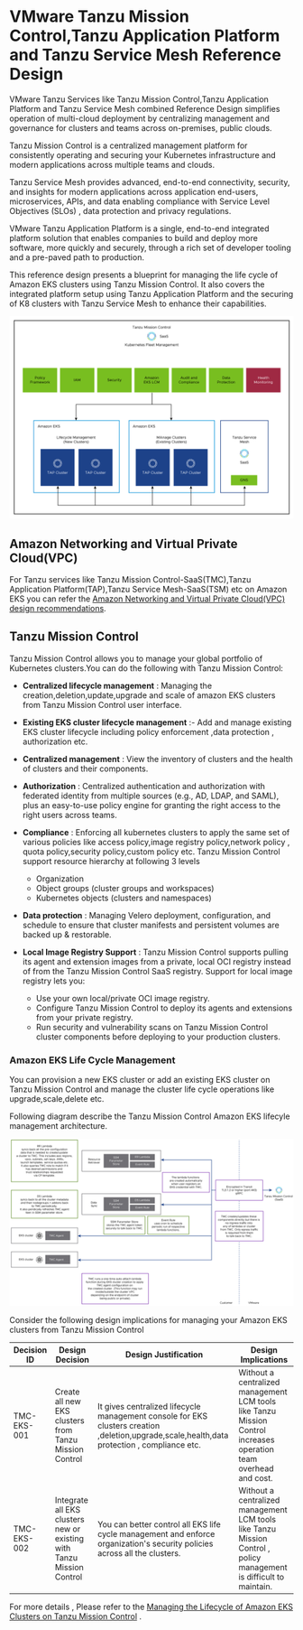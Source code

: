# VMware Tanzu Mission Control,Tanzu Application Platform and Tanzu Service Mesh Reference Design

VMware Tanzu Services like Tanzu Mission Control,Tanzu Application Platform and Tanzu Service Mesh combined Reference Design simplifies operation of multi-cloud deployment by centralizing management and governance for clusters and teams across on-premises, public clouds. 

Tanzu Mission Control is a centralized management platform for consistently operating and securing your Kubernetes infrastructure and modern applications across multiple teams and clouds.

Tanzu Service Mesh provides advanced, end-to-end connectivity, security, and insights for modern applications across application end-users, microservices, APIs, and data enabling compliance with Service Level Objectives (SLOs) , data protection and privacy regulations.

VMware Tanzu Application Platform is a single, end-to-end integrated platform solution that enables companies to build and deploy more software, more quickly and securely, through a rich set of developer tooling and a pre-paved path to production.

This reference design presents a blueprint for managing the life cycle of Amazon EKS clusters using Tanzu Mission Control. It also covers the integrated platform setup using Tanzu Application Platform and the securing of K8 clusters with Tanzu Service Mesh to enhance their capabilities.

![Tanzu reference design diagram for tmc-tap-tsm deployment](./img/tmc-tap-tsm/tmc-tap-tsm-overview.jpg)


## Amazon Networking and Virtual Private Cloud(VPC)
For Tanzu services like Tanzu Mission Control-SaaS(TMC),Tanzu Application Platform(TAP),Tanzu Service Mesh-SaaS(TSM) etc on Amazon EKS you can refer the [Amazon Networking and Virtual Private Cloud(VPC) design recommendations](aws-netwoking.md).

## Tanzu Mission Control 

Tanzu Mission Control allows you to manage your global portfolio of Kubernetes clusters.You can do the following with Tanzu Mission Control:

* **Centralized lifecycle management** : Managing the creation,deletion,update,upgrade and scale of amazon EKS clusters from Tanzu Mission Control user interface.
* **Existing EKS cluster lifecycle management** :- Add and manage existing EKS cluster lifecycle including policy enforcement ,data protection , authorization etc.
* **Centralized management** : View the inventory of clusters and the health of clusters and their components.
* **Authorization** : Centralized authentication and authorization with federated identity from multiple sources (e.g., AD, LDAP, and SAML), plus an easy-to-use policy engine for granting the right access to the right users across teams.
* **Compliance** : Enforcing all kubernetes clusters to apply the same set of various policies like access policy,image registry policy,network policy , quota policy,security policy,custom policy etc. 
Tanzu Mission Control support resource hierarchy at following 3 levels
  - Organization
  - Object groups (cluster groups and workspaces)
  - Kubernetes objects (clusters and namespaces)

* **Data protection** : Managing Velero deployment, configuration, and schedule to ensure that cluster manifests and persistent volumes are backed up & restorable.
* **Local Image Registry Support** : Tanzu Mission Control supports pulling its agent and extension images from a private, local OCI registry instead of from the Tanzu Mission Control SaaS registry.
Support for local image registry lets you:
  - Use your own local/private OCI image registry.
  - Configure Tanzu Mission Control to deploy its agents and extensions from your private registry.
  - Run security and vulnerability scans on Tanzu Mission Control cluster components before deploying to your production clusters.


### Amazon EKS Life Cycle Management
You can provision a new EKS cluster or add an existing EKS cluster on Tanzu Mission Control and manage the cluster life cycle operations like upgrade,scale,delete etc. 

Following diagram describe the Tanzu Mission Control Amazon EKS lifecyle management architecture.

![TMC amazon EKS LCM architecture](./img/tmc-tap-tsm/tmc-eks-lcm.jpg)

Consider the following design implications for managing your Amazon EKS clusters from Tanzu Mission Control

 **Decision ID** | **Design Decision**  | **Design Justification**  | **Design Implications**
-----|-----|-----|-----
 TMC-EKS-001 | Create all new EKS clusters from Tanzu Mission Control | It gives centralized lifecycle management console for EKS clusters creation ,deletion,upgrade,scale,health,data protection , compliance etc. | Without a centralized  management LCM tools like Tanzu Mission Control increases operation team overhead and cost. 
 TMC-EKS-002 | Integrate all EKS clusters new or existing with Tanzu Mission Control | You can better control all EKS life cycle management and enforce organization's security policies across all the clusters. | Without a centralized  management LCM tools like Tanzu Mission Control , policy management is difficult to maintain. 

 For more details , Please refer to the [Managing the Lifecycle of Amazon EKS Clusters on Tanzu Mission Control](https://docs.vmware.com/en/VMware-Tanzu-Mission-Control/services/tanzumc-using/GUID-98D0A4F8-508A-4D75-94E2-C1A646276F16.html) .